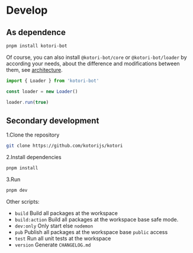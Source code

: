 # Develop

## As dependence

```bash
pnpm install kotori-bot
```

Of course, you can also install `@kotori-bot/core` or `@kotori-bot/loader` by according your needs,
about the difference and modifications between them, see [architecture](./architecture.md).

```typescript
import { Loader } from 'kotori-bot'

const loader = new Loader()

loader.run(true)
```

## Secondary development

1.Clone the repository

```bash
git clone https://github.com/kotorijs/kotori
```

2.Install dependencies

```bash
pnpm install
```

3.Run

```bash
pnpm dev
```

Other scripts:

- `build` Build all packages at the workspace
- `build:action` Build all packages at the workspace base safe mode.
- `dev:only` Only start else `nodemon`
- `pub` Publish all packages at the workspace base `public` access
- `test` Run all unit tests at the workspace
- `version` Generate `CHANGELOG.md`
